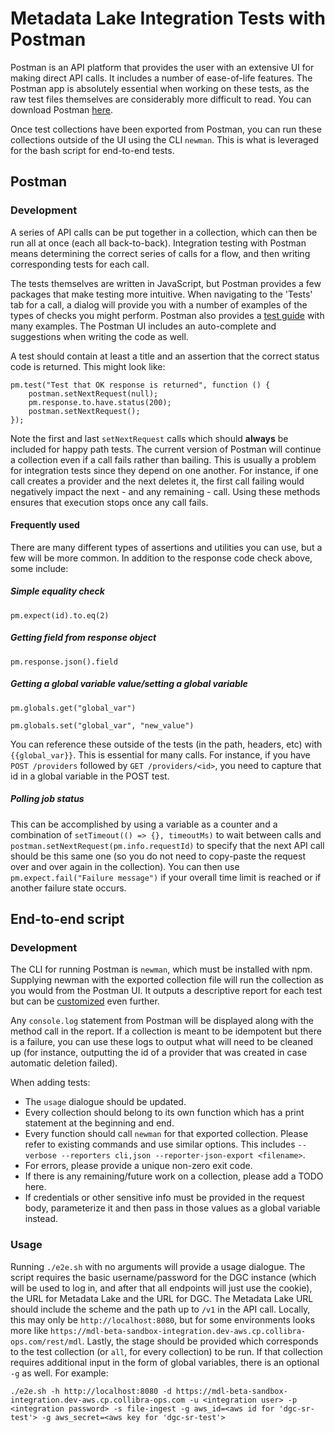 # Metadata Lake Integration Tests with Postman

Postman is an API platform that provides the user with an extensive UI for making direct API calls. It includes a number of ease-of-life features. The Postman app is absolutely essential when working on these tests, as the raw test files themselves are considerably more difficult to read. You can download Postman [here](https://www.postman.com/downloads/).

Once test collections have been exported from Postman, you can run these collections outside of the UI using the CLI `newman`. This is what is leveraged for the bash script for end-to-end tests.

## Postman

### Development

A series of API calls can be put together in a collection, which can then be run all at once (each all back-to-back). Integration testing with Postman means determining the correct series of calls for a flow, and then writing corresponding tests for each call.

The tests themselves are written in JavaScript, but Postman provides a few packages that make testing more intuitive. When navigating to the 'Tests' tab for a call, a dialog will provide you with a number of examples of the types of checks you might perform. Postman also provides a [test guide](https://learning.postman.com/docs/writing-scripts/script-references/test-examples/) with many examples. The Postman UI includes an auto-complete and suggestions when writing the code as well.

A test should contain at least a title and an assertion that the correct status code is returned. This might look like:

```
pm.test("Test that OK response is returned", function () {
    postman.setNextRequest(null);
    pm.response.to.have.status(200);
    postman.setNextRequest();
});
```

Note the first and last `setNextRequest` calls which should **always** be included for happy path tests. The current version of Postman will continue a collection even if a call fails rather than bailing. This is usually a problem for integration tests since they depend on one another. For instance, if one call creates a provider and the next deletes it, the first call failing would negatively impact the next - and any remaining - call. Using these methods ensures that execution stops once any call fails.

#### Frequently used

There are many different types of assertions and utilities you can use, but a few will be more common. In addition to the response code check above, some include:

##### Simple equality check
`pm.expect(id).to.eq(2)`

##### Getting field from response object
`pm.response.json().field`

##### Getting a global variable value/setting a global variable

`pm.globals.get("global_var")`

`pm.globals.set("global_var", "new_value")`

You can reference these outside of the tests (in the path, headers, etc) with `{{global_var}}`. This is essential for many calls. For instance, if you have `POST /providers` followed by `GET /providers/<id>`, you need to capture that id in a global variable in the POST test.

##### Polling job status

This can be accomplished by using a variable as a counter and a combination of `setTimeout(() => {}, timeoutMs)` to wait between calls and `postman.setNextRequest(pm.info.requestId)` to specify that the next API call should be this same one (so you do not need to copy-paste the request over and over again in the collection). You can then use `pm.expect.fail("Failure message")` if your overall time limit is reached or if another failure state occurs.

## End-to-end script

### Development

The CLI for running Postman is `newman`, which must be installed with npm. Supplying newman with the exported collection file will run the collection as you would from the Postman UI. It outputs a descriptive report for each test but can be [customized](https://learning.postman.com/docs/collections/using-newman-cli/newman-options/) even further.

Any `console.log` statement from Postman will be displayed along with the method call in the report. If a collection is meant to be idempotent but there is a failure, you can use these logs to output what will need to be cleaned up (for instance, outputting the id of a provider that was created in case automatic deletion failed).

When adding tests:

- The `usage` dialogue should be updated.
- Every collection should belong to its own function which has a print statement at the beginning and end.
- Every function should call `newman` for that exported collection. Please refer to existing commands and use similar options. This includes `--verbose --reporters cli,json --reporter-json-export <filename>`.
- For errors, please provide a unique non-zero exit code.
- If there is any remaining/future work on a collection, please add a TODO here.
- If credentials or other sensitive info must be provided in the request body, parameterize it and then pass in those values as a global variable instead.

### Usage

Running `./e2e.sh` with no arguments will provide a usage dialogue. The script requires the basic username/password for the DGC instance (which will be used to log in, and after that all endpoints will just use the cookie), the URL for Metadata Lake and the URL for DGC.  The Metadata Lake URL should include the scheme and the path up to `/v1` in the API call. Locally, this may only be `http://localhost:8080`, but for some environments looks more like `https://mdl-beta-sandbox-integration.dev-aws.cp.collibra-ops.com/rest/mdl`. Lastly, the stage should be provided which corresponds to the test collection (or `all`, for every collection) to be run. If that collection requires additional input in the form of global variables, there is an optional `-g` as well. For example:

```
./e2e.sh -h http://localhost:8080 -d https://mdl-beta-sandbox-integration.dev-aws.cp.collibra-ops.com -u <integration user> -p <integration password> -s file-ingest -g aws_id=<aws id for 'dgc-sr-test'> -g aws_secret=<aws key for 'dgc-sr-test'>
```
